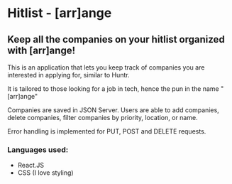 # Hitlist - [arr]ange

## Keep all the companies on your hitlist organized with [arr]ange!

This is an application that lets you keep track of companies you are interested in applying for, similar to Huntr.

It is tailored to those looking for a job in tech, hence the pun in the name "[arr]ange"

Companies are saved in JSON Server. Users are able to add companies, delete companies, filter companies by priority, location, or name.

Error handling is implemented for PUT, POST and DELETE requests.

### Languages used:

- React.JS
- CSS (I love styling)
